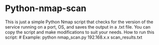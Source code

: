 # Python-nmap-scan
 This is just a simple Python Nmap script that checks for the version of the service running on a port, OS, and saves the output in a .txt file.
 You can copy the script and make modifications to suit your needs.
 How to run this script: # Example: python nmap_scan.py 192.168.x.x scan_results.txt
